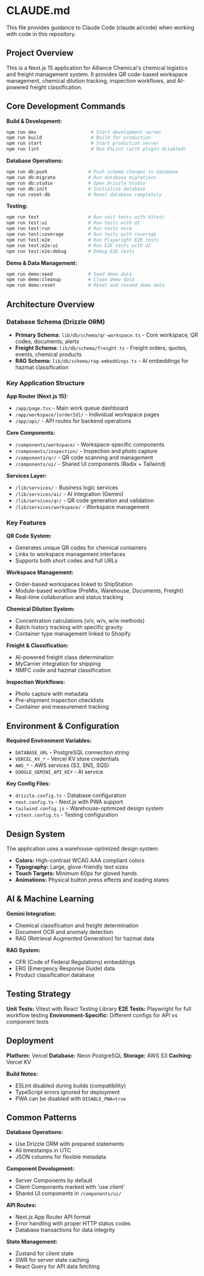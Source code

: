 # CLAUDE.md

This file provides guidance to Claude Code (claude.ai/code) when working with code in this repository.

## Project Overview

This is a Next.js 15 application for Alliance Chemical's chemical logistics and freight management system. It provides QR code-based workspace management, chemical dilution tracking, inspection workflows, and AI-powered freight classification.

## Core Development Commands

**Build & Development:**
```bash
npm run dev                    # Start development server
npm run build                  # Build for production
npm run start                  # Start production server
npm run lint                   # Run ESLint (with plugin disabled)
```

**Database Operations:**
```bash
npm run db:push               # Push schema changes to database
npm run db:migrate            # Run database migrations
npm run db:studio             # Open Drizzle Studio
npm run db:init               # Initialize database
npm run reset-db              # Reset database completely
```

**Testing:**
```bash
npm run test                  # Run unit tests with Vitest
npm run test:ui               # Run tests with UI
npm run test:run              # Run tests once
npm run test:coverage         # Run tests with coverage
npm run test:e2e              # Run Playwright E2E tests
npm run test:e2e:ui           # Run E2E tests with UI
npm run test:e2e:debug        # Debug E2E tests
```

**Demo & Data Management:**
```bash
npm run demo:seed             # Seed demo data
npm run demo:cleanup          # Clean demo data
npm run demo:reset            # Reset and reseed demo data
```

## Architecture Overview

### Database Schema (Drizzle ORM)
- **Primary Schema:** `lib/db/schema/qr-workspace.ts` - Core workspace, QR codes, documents, alerts
- **Freight Schema:** `lib/db/schema/freight.ts` - Freight orders, quotes, events, chemical products
- **RAG Schema:** `lib/db/schema/rag-embeddings.ts` - AI embeddings for hazmat classification

### Key Application Structure

**App Router (Next.js 15):**
- `/app/page.tsx` - Main work queue dashboard
- `/app/workspace/[orderId]/` - Individual workspace pages
- `/app/api/` - API routes for backend operations

**Core Components:**
- `/components/workspace/` - Workspace-specific components
- `/components/inspection/` - Inspection and photo capture
- `/components/qr/` - QR code scanning and management
- `/components/ui/` - Shared UI components (Radix + Tailwind)

**Services Layer:**
- `/lib/services/` - Business logic services
- `/lib/services/ai/` - AI integration (Gemini)
- `/lib/services/qr/` - QR code generation and validation
- `/lib/services/workspace/` - Workspace management

### Key Features

**QR Code System:**
- Generates unique QR codes for chemical containers
- Links to workspace management interfaces
- Supports both short codes and full URLs

**Workspace Management:**
- Order-based workspaces linked to ShipStation
- Module-based workflow (PreMix, Warehouse, Documents, Freight)
- Real-time collaboration and status tracking

**Chemical Dilution System:**
- Concentration calculations (v/v, w/v, w/w methods)
- Batch history tracking with specific gravity
- Container type management linked to Shopify

**Freight & Classification:**
- AI-powered freight class determination
- MyCarrier integration for shipping
- NMFC code and hazmat classification

**Inspection Workflows:**
- Photo capture with metadata
- Pre-shipment inspection checklists
- Container and measurement tracking

## Environment & Configuration

**Required Environment Variables:**
- `DATABASE_URL` - PostgreSQL connection string
- `VERCEL_KV_*` - Vercel KV store credentials
- `AWS_*` - AWS services (S3, SNS, SQS)
- `GOOGLE_GEMINI_API_KEY` - AI service

**Key Config Files:**
- `drizzle.config.ts` - Database configuration
- `next.config.ts` - Next.js with PWA support
- `tailwind.config.js` - Warehouse-optimized design system
- `vitest.config.ts` - Testing configuration

## Design System

The application uses a warehouse-optimized design system:
- **Colors:** High-contrast WCAG AAA compliant colors
- **Typography:** Large, glove-friendly text sizes
- **Touch Targets:** Minimum 60px for gloved hands
- **Animations:** Physical button press effects and loading states

## AI & Machine Learning

**Gemini Integration:**
- Chemical classification and freight determination
- Document OCR and anomaly detection
- RAG (Retrieval Augmented Generation) for hazmat data

**RAG System:**
- CFR (Code of Federal Regulations) embeddings
- ERG (Emergency Response Guide) data
- Product classification database

## Testing Strategy

**Unit Tests:** Vitest with React Testing Library
**E2E Tests:** Playwright for full workflow testing
**Environment-Specific:** Different configs for API vs component tests

## Deployment

**Platform:** Vercel
**Database:** Neon PostgreSQL
**Storage:** AWS S3
**Caching:** Vercel KV

**Build Notes:**
- ESLint disabled during builds (compatibility)
- TypeScript errors ignored for deployment
- PWA can be disabled with `DISABLE_PWA=true`

## Common Patterns

**Database Operations:**
- Use Drizzle ORM with prepared statements
- All timestamps in UTC
- JSON columns for flexible metadata

**Component Development:**
- Server Components by default
- Client Components marked with 'use client'
- Shared UI components in `/components/ui/`

**API Routes:**
- Next.js App Router API format
- Error handling with proper HTTP status codes
- Database transactions for data integrity

**State Management:**
- Zustand for client state
- SWR for server state caching
- React Query for API data fetching